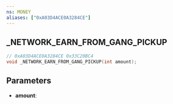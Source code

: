```yaml
---
ns: MONEY
aliases: ["0xA03D4ACE0A3284CE"]
---
```

## _NETWORK_EARN_FROM_GANG_PICKUP

```c
// 0xA03D4ACE0A3284CE 0x33C20BC4
void _NETWORK_EARN_FROM_GANG_PICKUP(int amount);
```

## Parameters
* **amount**: 

